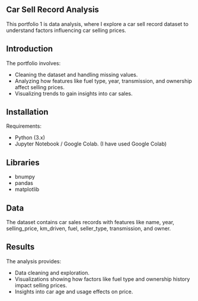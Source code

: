 ## Car Sell Record Analysis
This portfolio 1 is data analysis, where I explore a car sell record dataset to understand factors influencing car selling prices.

## Introduction
The portfolio involves:

* Cleaning the dataset and handling missing values.
* Analyzing how features like fuel type, year, transmission, and ownership affect selling prices.
* Visualizing trends to gain insights into car sales.

## Installation
Requirements:

* Python (3.x)
* Jupyter Notebook / Google Colab. (I have used Google Colab)
  
## Libraries

* bnumpy
* pandas
* matplotlib
  
## Data
The dataset contains car sales records with features like name, year, selling_price, km_driven, fuel, seller_type, transmission, and owner.

## Results
The analysis provides:

* Data cleaning and exploration.
* Visualizations showing how factors like fuel type and ownership history impact selling prices.
* Insights into car age and usage effects on price.
